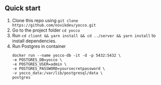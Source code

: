 ## Quick start

1.  Clone this repo using `git clone https://github.com/novikdev/yocco.git`
1.  Go to the project folder `cd yocco`
1.  Run `cd client && yarn install && cd ../server && yarn install` to install dependencies.
1.  Run Postgres in container
    ```
    docker run --name yocco-db -it -d -p 5432:5432 \
    -e POSTGRES_DB=yocco \
    -e POSTGRES_USER=admin \
    -e POSTGRES_PASSWORD=yoursecretpassword \
    -v yocco_data:/var/lib/postgresql/data \
    postgres
    ```
